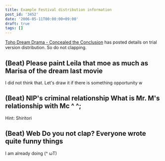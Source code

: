 ```yaml
---
title: Example Festival distribution information
post_id: '3452'
date: '2006-05-11T00:00:00+09:00'
draft: true
tags: []
---
```


[Toho Dream Drama - Concealed the Conclusion](https://danmaq.com/!/thC/) has posted details on trial version distribution. So do not clapping.

## (Beat) Please paint Leila that moe as much as Marisa of the dream last movie

I did not think that. Let's draw it if there is something opportunity w

## (Beat) NIP's criminal relationship What is Mr. M's relationship with Mc ^ ^;

Hint: Shiritori

## (Beat) Web Do you not clap? Everyone wrote quite funny things

I am already doing (^ ωT)
